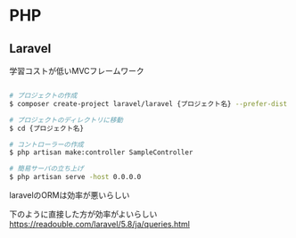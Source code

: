 # PHP

## Laravel

学習コストが低いMVCフレームワーク

```bash

# プロジェクトの作成
$ composer create-project laravel/laravel {プロジェクト名} --prefer-dist

# プロジェクトのディレクトリに移動
$ cd {プロジェクト名}

# コントローラーの作成 
$ php artisan make:controller SampleController

# 簡易サーバの立ち上げ
$ php artisan serve -host 0.0.0.0

```

laravelのORMは効率が悪いらしい

下のように直接した方が効率がよいらしい
https://readouble.com/laravel/5.8/ja/queries.html
